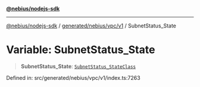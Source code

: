 [**@nebius/nodejs-sdk**](../../../../../README.md)

***

[@nebius/nodejs-sdk](../../../../../README.md) / [generated/nebius/vpc/v1](../README.md) / SubnetStatus\_State

# Variable: SubnetStatus\_State

> **SubnetStatus\_State**: [`SubnetStatus_StateClass`](../type-aliases/SubnetStatus_StateClass.md)

Defined in: src/generated/nebius/vpc/v1/index.ts:7263
